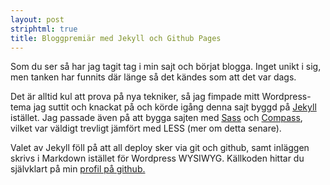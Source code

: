 ```yaml
---
layout: post
striphtml: true
title: Bloggpremiär med Jekyll och Github Pages
---
```


Som du ser så har jag tagit tag i min sajt och börjat blogga. Inget unikt i sig, men tanken har funnits där länge så det kändes som att det var dags.

Det är alltid kul att prova på nya tekniker, så jag fimpade mitt Wordpress-tema jag suttit och knackat på och körde igång denna sajt byggd på [Jekyll](https://github.com/mojombo/jekyll/) istället. Jag passade även på att bygga sajten med [Sass](http://sass-lang.com/) och [Compass](http://compass-style.org/), vilket var väldigt trevligt jämfört med LESS (mer om detta senare).

 Valet av Jekyll föll på att all deploy sker via git och github, samt inläggen skrivs i Markdown istället för Wordpress WYSIWYG. Källkoden hittar du självklart på min [profil på github.](https://github.com/wibron/kwibron.github.com)
